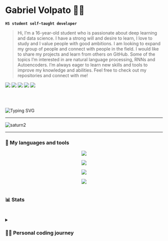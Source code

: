 
# Gabriel Volpato 👨‍💻

**`HS student self-taught developer`**

> Hi, I’m a 16-year-old student who is passionate about deep learning and data science. I have a strong will and desire to learn, I love to study and I value people with good ambitions. I am looking to expand my group of people and connect with people in the field. I would like to share my projects and learn from others on GitHub. Some of the topics I’m interested in are natural language processing, RNNs and Autoencoders. I’m always eager to learn new skills and tools to improve my knowledge and abilities. Feel free to check out my repositories and connect with me!
> 
<div> 
  <img src="http://ForTheBadge.com/images/badges/made-with-python.svg">
  <img src="http://ForTheBadge.com/images/badges/built-with-love.svg">
  <a href = "mailto:gvolpato.lima@gmail.com"><img src="https://img.shields.io/badge/-Gmail-%23333?style=for-the-badge&logo=gmail&logoColor=white"></a>
  <a href="https://www.linkedin.com/in/gabriel-volpato-458705271/" target="_blank"><img src="https://img.shields.io/badge/-LinkedIn-%230077B5?style=for-the-badge&logo=linkedin&logoColor=white"></a>
  <a href="https://twitter.com/gvolpatolima" target="_blank"><img src="https://img.shields.io/badge/Twitter-1DA1F2?style=for-the-badge&logo=twitter&logoColor=white"></a> 
  
</div align="center">

‎‎‎‎‎‎‎          
‎‎‎‎‎‎‎          

![Typing SVG](https://readme-typing-svg.herokuapp.com?duration=10000&center=true&vCenter=true&width=800&height=30&lines=Hello+this+is+Volpato%2C+Welcome+to+my+Github+page.)

---

![saturn2](https://user-images.githubusercontent.com/130118116/230798429-e642b59b-9e2f-4109-b472-f7bd5026eb94.png)

---

### 🧰 My languages and tools

<p align="center">
  <a href="https://skillicons.dev">
    <img src="https://skillicons.dev/icons?i=arduino,bash,css,django,docker,flask,python,linux,fastapi,gamemakerstudio,raspberrypi,svg"/>
  </a>
</p>

<p align="center">
  <a href="https://skillicons.dev">
    <img src="https://skillicons.dev/icons?i=bots,discord,github,git,latex,nginx,pytorch,tensorflow"/>
  </a>
</p>

<p align="center">
  <a href="https://skillicons.dev">
    <img src="https://skillicons.dev/icons?i=html,js,jquery,kubernetes,linkedin,lua,md,neovim"/>
  </a>
</p>

<p align="center">
  <a href="https://skillicons.dev">
    <img src="https://skillicons.dev/icons?i=powershell,r,replit,stackoverflow,twitter,vim,vscode,atom"/>
  </a>
</p>



#


### 📊 Stats


#

<details>
 <summary><h3>👨‍💻 Personal coding journey</h3></summary>
  I started coding as a young 12-year-old learning from books at the local university. I wanted to learn it all and would spend hours in the library. I had a great hiatus due to not being able to get past some of the harder languages like C. Then I had a great breakthrough around 14 years old when I first started using Linux. I downloaded the Arch ISO and had many problems in my first installation, but then I got the hang of it and started experimenting on computers I built from the electronic trash I found. That’s when I learned all the server-related tools like Nginx, Docker and SSH. It was a great time and I had lots of fun. At around 15, I started taking programming more seriously, doing courses I could afford by private tutoring math and expanding my horizons and setting goals. Now I think I’m ready for the job market and I’m eager to learn more and more.
